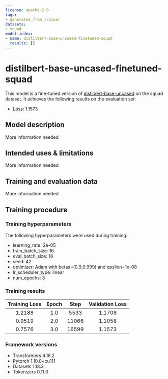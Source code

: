 ```yaml
---
license: apache-2.0
tags:
- generated_from_trainer
datasets:
- squad
model-index:
- name: distilbert-base-uncased-finetuned-squad
  results: []
---
```


<!-- This model card has been generated automatically according to the information the Trainer had access to. You
should probably proofread and complete it, then remove this comment. -->

# distilbert-base-uncased-finetuned-squad

This model is a fine-tuned version of [distilbert-base-uncased](https://huggingface.co/distilbert-base-uncased) on the squad dataset.
It achieves the following results on the evaluation set:
- Loss: 1.1573

## Model description

More information needed

## Intended uses & limitations

More information needed

## Training and evaluation data

More information needed

## Training procedure

### Training hyperparameters

The following hyperparameters were used during training:
- learning_rate: 2e-05
- train_batch_size: 16
- eval_batch_size: 16
- seed: 42
- optimizer: Adam with betas=(0.9,0.999) and epsilon=1e-08
- lr_scheduler_type: linear
- num_epochs: 3

### Training results

| Training Loss | Epoch | Step  | Validation Loss |
|:-------------:|:-----:|:-----:|:---------------:|
| 1.2188        | 1.0   | 5533  | 1.1708          |
| 0.9519        | 2.0   | 11066 | 1.1058          |
| 0.7576        | 3.0   | 16599 | 1.1573          |


### Framework versions

- Transformers 4.16.2
- Pytorch 1.10.0+cu111
- Datasets 1.18.3
- Tokenizers 0.11.0
